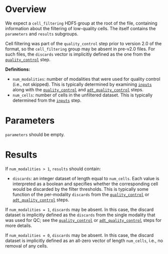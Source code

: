 # Overview

We expect a `cell_filtering` HDF5 group at the root of the file, containing information about the filtering of low-quality cells.
The itself contains the `parameters` and `results` subgroups.

Cell filtering was part of the `quality_control` step prior to version 2.0 of the format, so the `cell_filtering` group may be absent in pre-v2.0 files.
For such files, the `discards` vector is implicitly defined as the one from the [`quality_control`](../quality_control/v1_0.md) step.

**Definitions:**

- `num_modalities`: number of modalities that were used for quality control (i.e., not skipped).
  This is typically determined by examining [`inputs`](../inputs/v2_0.md) along with the [`quality_control`](../quality_control/v2_0.md) and [`adt_quality_control`](../adt_quality_control/v2_0.md) steps.
- `num_cells`: number of cells in the unfiltered dataset.
  This is typically determined from the [`inputs`](../inputs/v2_0.md) step.

# Parameters

`parameters` should be empty.

# Results

If `num_modalities > 1`, `results` should contain:

- `discards`: an integer dataset of length equal to `num_cells`.
  Each value is interpreted as a boolean and specifies whether the corresponding cell would be discarded by the filter thresholds.
  This is typically some function of the per-modality `discards` from the [`quality_control`](../quality_control/v2_0.md) or [`adt_quality_control`](../adt_quality_control/v2_0.md) steps.

If `num_modalities = 1`, `discards` may be absent.
In this case, the discard dataset is implicitly defined as the `discards` from the single modality that was used for QC;
see the [`quality_control`](../quality_control/v2_0.md) or [`adt_quality_control`](../adt_quality_control/v2_0.md) steps for more details.

If `num_modalities = 0`, `discards` may be absent.
In this case, the discard dataset is implicitly defined as an all-zero vector of length `num_cells`, i.e., no removal of any cells.
